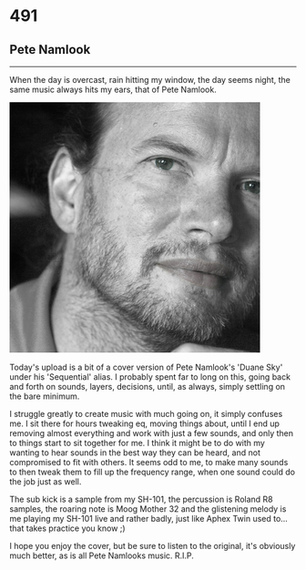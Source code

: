 # 491
## Pete Namlook
---

When the day is overcast, rain hitting my window, the day seems night, the same music always hits my ears, that of Pete Namlook.

![Image](/assets/img/snd491.png)


Today's upload is a bit of a cover version of Pete Namlook's 'Duane Sky' under his 'Sequential' alias. I probably spent far to long on this, going back and forth on sounds, layers, decisions, until, as always, simply settling on the bare minimum. 

I struggle greatly to create music with much going on, it simply confuses me. I sit there for hours tweaking eq, moving things about, until I end up removing almost everything and work with just a few sounds, and only then to things start to sit together for me. I think it might be to do with my wanting to hear sounds in the best way they can be heard, and not compromised to fit with others. It seems odd to me, to make many sounds to then tweak them to fill up the frequency range, when one sound could do the job just as well.

The sub kick is a sample from my SH-101, the percussion is Roland R8 samples, the roaring note is Moog Mother 32 and the glistening melody is me playing my SH-101 live and rather badly, just like Aphex Twin used to…that takes practice you know ;)

I hope you enjoy the cover, but be sure to listen to the original, it's obviously much better, as is all Pete Namlooks music. R.I.P.